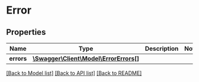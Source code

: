 # Error

## Properties
Name | Type | Description | Notes
------------ | ------------- | ------------- | -------------
**errors** | [**\Swagger\Client\Model\ErrorErrors[]**](ErrorErrors.md) |  | 

[[Back to Model list]](../../README.md#documentation-for-models) [[Back to API list]](../../README.md#documentation-for-api-endpoints) [[Back to README]](../../README.md)

